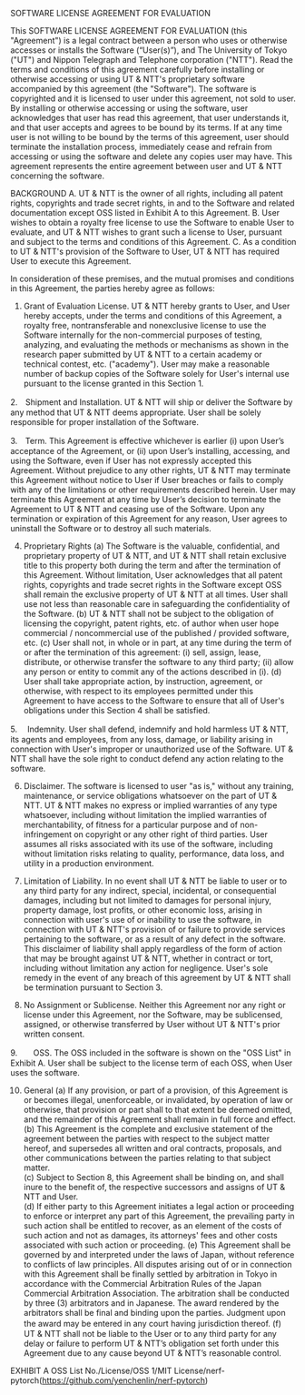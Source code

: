 SOFTWARE LICENSE AGREEMENT FOR EVALUATION

This SOFTWARE LICENSE AGREEMENT FOR EVALUATION (this "Agreement") is a legal contract between a person who uses or otherwise accesses or installs the Software (“User(s)”), and The University of Tokyo ("UT") and Nippon Telegraph and Telephone corporation ("NTT"). 
Read the terms and conditions of this agreement carefully before installing or otherwise accessing or using UT & NTT's proprietary software accompanied by this agreement (the "Software"). The software is copyrighted and it is licensed to user under this agreement, not sold to user. By installing or otherwise accessing or using the software, user acknowledges that user has read this agreement, that user understands it, and that user accepts and agrees to be bound by its terms. If at any time user is not willing to be bound by the terms of this agreement, user should terminate the installation process, immediately cease and refrain from accessing or using the software and delete any copies user may have. This agreement represents the entire agreement between user and UT & NTT concerning the software.



BACKGROUND
A.	UT & NTT is the owner of all rights, including all patent rights, copyrights and trade secret rights, in and to the Software and related documentation except OSS  listed in Exhibit A  to this Agreement.
B.	User wishes to obtain a royalty free license to use the Software to enable User to evaluate, and UT & NTT wishes to grant such a license to User, pursuant and subject to the terms and conditions of this Agreement.
C.	As a condition to UT & NTT's provision of the Software to User, UT & NTT has required User to execute this Agreement.

In consideration of these premises, and the mutual promises and conditions in this Agreement, the parties hereby agree as follows:
1.	Grant of Evaluation License.  	UT & NTT hereby grants to User, and User hereby accepts, under the terms and conditions of this Agreement, a royalty free, nontransferable and nonexclusive license to use the Software internally for the non-commercial purposes of testing, analyzing, and evaluating the methods or mechanisms as shown in the research paper submitted by UT & NTT to a certain academy or technical contest, etc. ("academy"). User may make a reasonable number of backup copies of the Software solely for User's internal use pursuant to the license granted in this Section 1.

2.　Shipment and Installation.  UT & NTT will ship or deliver the Software by any method that UT & NTT deems appropriate. User shall be solely responsible for proper installation of the Software.

3.　Term.  This Agreement is effective whichever is earlier (i) upon User’s acceptance of the Agreement, or (ii) upon User’s installing, accessing, and using the Software, even if User has not expressly accepted this Agreement. Without prejudice to any other rights, UT & NTT may terminate this Agreement without notice to User if User breaches or fails to comply with any of the limitations or other requirements described herein. User may terminate this Agreement at any time by User’s decision to terminate the Agreement to UT & NTT and ceasing use of the Software. Upon any termination or expiration of this Agreement for any reason, User agrees to uninstall the Software or to destroy all such materials.

4.	Proprietary Rights
(a)	The Software is the valuable, confidential, and proprietary property of UT & NTT, and UT & NTT shall retain exclusive title to this property both during the term and after the termination of this Agreement.  Without limitation, User acknowledges that all patent rights, copyrights and trade secret rights in the Software except OSS  shall remain the exclusive property of UT & NTT at all times. User shall use not less than reasonable care in safeguarding the confidentiality of the Software. 
(b)		UT & NTT shall not be subject to the obligation of licensing the copyright, patent rights, etc. of author when user hope commercial / noncommercial use of the published / provided software, etc.
(c)	User shall not, in whole or in part, at any time during the term of or after the termination of this agreement: (i) sell, assign, lease, distribute, or otherwise transfer the software to any third party; (ii) allow any person or entity to commit any of the actions described in (i).
(d)	User shall take appropriate action, by instruction, agreement, or otherwise, with respect to its employees permitted under this Agreement to have access to the Software to ensure that all of User's obligations under this Section 4 shall be satisfied.  

5.　	Indemnity.  User shall defend, indemnify and hold harmless UT & NTT, its agents and employees, from any loss, damage, or liability arising in connection with User's improper or unauthorized use of the Software. UT & NTT shall have the sole right to conduct defend any action relating to the software.

6.	Disclaimer.  The software is licensed to user "as is," without any training, maintenance, or service obligations whatsoever on the part of UT & NTT. UT & NTT makes no express or implied warranties of any type whatsoever, including without limitation the implied warranties of merchantability, of fitness for a particular purpose and of non-infringement on copyright or any other right of third parties. User assumes all risks associated with its use of the software, including without limitation risks relating to quality, performance, data loss, and utility in a production environment. 

7.	Limitation of Liability.  In no event shall UT & NTT be liable to user or to any third party for any indirect, special, incidental, or consequential damages, including but not limited to damages for personal injury, property damage, lost profits, or other economic loss, arising in connection with user's use of or inability to use the software, in connection with UT & NTT's provision of or failure to provide services pertaining to the software, or as a result of any defect in the software. This disclaimer of liability shall apply regardless of the form of action that may be brought against UT & NTT, whether in contract or tort, including without limitation any action for negligence. User's sole remedy in the event of any breach of this agreement by UT & NTT shall be termination pursuant to Section 3.

8.	No Assignment or Sublicense.  Neither this Agreement nor any right or license under this Agreement, nor the Software, may be sublicensed, assigned, or otherwise transferred by User without UT & NTT's prior written consent.

9.　　OSS.  The OSS included in the software is shown on the "OSS List" in Exhibit A. User shall be subject to the license term of each OSS, when User uses the software. 

10.	General
(a)	If any provision, or part of a provision, of this Agreement is or becomes illegal, unenforceable, or invalidated, by operation of law or otherwise, that provision or part shall to that extent be deemed omitted, and the remainder of this Agreement shall remain in full force and effect.
(b)	This Agreement is the complete and exclusive statement of the agreement between the parties with respect to the subject matter hereof, and supersedes all written and oral contracts, proposals, and other communications between the parties relating to that subject matter.  
(c)	Subject to Section 8, this Agreement shall be binding on, and shall inure to the benefit of, the respective successors and assigns of UT & NTT and User.  
(d)	If either party to this Agreement initiates a legal action or proceeding to enforce or interpret any part of this Agreement, the prevailing party in such action shall be entitled to recover, as an element of the costs of such action and not as damages, its attorneys' fees and other costs associated with such action or proceeding.
(e)	This Agreement shall be governed by and interpreted under the laws of Japan, without reference to conflicts of law principles. All disputes arising out of or in connection with this Agreement shall be finally settled by arbitration in Tokyo in accordance with the Commercial Arbitration Rules of the Japan Commercial Arbitration Association.  The arbitration shall be conducted by three (3) arbitrators and in Japanese. The award rendered by the arbitrators shall be final and binding upon the parties. Judgment upon the award may be entered in any court having jurisdiction thereof.
(f)　　	UT & NTT shall not be liable to the User or to any third party for any delay or failure to perform UT & NTT’s obligation set forth under this Agreement due to any cause beyond UT & NTT’s reasonable control.

EXHIBIT A
	OSS List
  No./License/OSS
  1/MIT License/nerf-pytorch(https://github.com/yenchenlin/nerf-pytorch)


